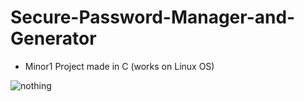 # Secure-Password-Manager-and-Generator

* Minor1 Project made in C (works on Linux OS)

![nothing](./SPMG.png "Home Interface")
